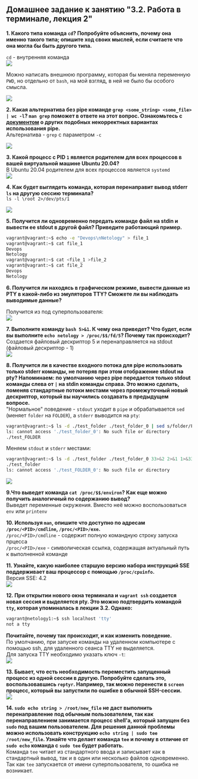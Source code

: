 ## Домашнее задание к занятию "3.2. Работа в терминале, лекция 2"

**1. Какого типа команда `cd`? Попробуйте объяснить, почему она именно такого типа;
 опишите ход своих мыслей, если считаете что она могла бы быть другого типа.** 

`cd` - внутренняя команда  
![](img/sc_01_1.png)

Можно написать внешнюю программу, которая бы меняла переменную `PWD`, но отдельно от `bash`, на мой взгляд,
в ней не было бы особого смысла.  

![](img/sc_01_2.png)

**2. Какая альтернатива без pipe команде `grep <some_string> <some_file> | wc -l`? `man grep` поможет в ответе на этот вопрос.
Ознакомьтесь с [документом](http://www.smallo.ruhr.de/award.html) о других подобных некорректных вариантах использования pipe.**  
Альтернатива  - `grep` с параметром `-c`  


![](img/sc_02.png)


**3. Какой процесс с PID `1` является родителем для всех процессов в вашей виртуальной машине Ubuntu 20.04?**  
В Ubuntu 20.04 родителем для всех процессов является `systemd`  
![](img/sc_03.png)


**4. Как будет выглядеть команда, которая перенаправит вывод stderr `ls` на другую сессию терминала?**  
`ls -l \root 2>/dev/pts/1`  

![](img/sc_04.png)


**5. Получится ли одновременно передать команде файл на stdin и вывести ее stdout в другой файл? Приведите работающий пример.**  
```bash
vagrant@vagrant:~$ echo -e "Devops\nNetology" > file_1
vagrant@vagrant:~$ cat file_1
Devops
Netology
vagrant@vagrant:~$ cat <file_1 >file_2
vagrant@vagrant:~$ cat file_2
Devops
Netology
```


**6. Получится ли находясь в графическом режиме, вывести данные из PTY в какой-либо из эмуляторов TTY? Сможете ли вы наблюдать выводимые данные?**  

Получится из под суперпользователя:  
![](img/sc_06.png)

**7. Выполните команду `bash 5>&1`. К чему она приведет? Что будет, если вы выполните `echo netology > /proc/$$/fd/5`?
Почему так происходит?**  
Создается файловый дескриптор 5 и перенаправляется на stdout (файловый дескриптор - 1)  
![](img/sc_07.png)


**8. Получится ли в качестве входного потока для pipe использовать только stderr команды, не потеряв при этом отображение stdout на pty? Напоминаем: по умолчанию через pipe передается только stdout команды слева от `|` на stdin команды справа.
Это можно сделать, поменяв стандартные потоки местами через промежуточный новый дескриптор, который вы научились создавать в предыдущем вопросе.**   
"Нормальное" поведение - `stdout` уходит в `pipe` и обрабатывается `sed` (меняет `folder` на `FOLDER`), а `stderr` выводится на `pty`:
```bash
vagrant@vagrant:~$ ls -d ./test_folder ./test_folder_0 | sed s/folder/FOLDER/  
ls: cannot access './test_folder_0': No such file or directory  
./test_FOLDER  
```
Меняем `stdout` и `stderr` местами:  
```bash
vagrant@vagrant:~$ ls -d ./test_folder ./test_folder_0 33>&2 2>&1 1>&33 | sed s/folder/FOLDER/
./test_folder
ls: cannot access './test_FOLDER_0': No such file or directory

```

![](img/sc_08.png)

**9.Что выведет команда `cat /proc/$$/environ`? Как еще можно получить аналогичный по содержанию вывод?**  
Выведет переменные окружения.
Вместо неё можно воспользоваться `env` или `printenv`

**10. Используя `man`, опишите что доступно по адресам `/proc/<PID>/cmdline`, `/proc/<PID>/exe`.**  
`/proc/<PID>/cmdline` - содержит полную командную строку запуска прцесса  
`/proc/<PID>/exe` - символическая ссылка, содержащая актуальный путь к выполненной команде   


**11. Узнайте, какую наиболее старшую версию набора инструкций SSE поддерживает ваш процессор с помощью `/proc/cpuinfo`.**  
Версия SSE: 4.2  
![](img/sc_11.png)


**12. При открытии нового окна терминала и `vagrant ssh` создается новая сессия и выделяется pty.
Это можно подтвердить командой `tty`, которая упоминалась в лекции 3.2. Однако:**  
```bash
vagrant@netology1:~$ ssh localhost 'tty'    
not a tty    
``` 
**Почитайте, почему так происходит, и как изменить поведение.**  
По умолчанию, при запуске команды на удаленном компьютере с помощью ssh, для удаленного сеанса TTY не выделяется.    
Для запуска TTY необходимо указать ключ `-t`:  
![](img/sc_12.png)

**13. Бывает, что есть необходимость переместить запущенный процесс из одной сессии в другую. Попробуйте сделать это, воспользовавшись `reptyr`.
Например, так можно перенести в `screen` процесс, который вы запустили по ошибке в обычной SSH-сессии.**  
![](img/sc_13.png)

**14. `sudo echo string > /root/new_file` не даст выполнить перенаправление под обычным пользователем, так как перенаправлением занимается процесс shell'а, который запущен без `sudo` под вашим пользователем. Для решения данной проблемы можно использовать конструкцию `echo string | sudo tee /root/new_file`.
Узнайте что делает команда `tee` и почему в отличие от `sudo echo` команда с `sudo tee` будет работать.**  
Команда `tee` читает из стандартного ввода и записывает как в стандартный вывод, так и в один или несколько файлов одновременно.  
Так как `tee` запускается от имени суперпользователя, то ошибка не возникает.